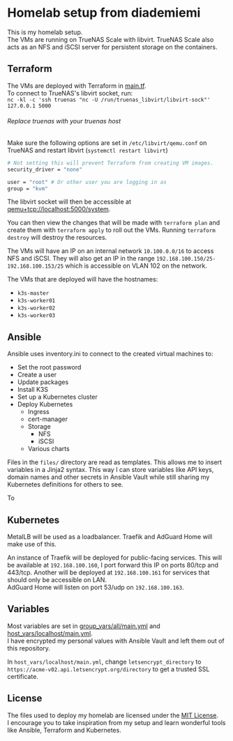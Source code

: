 # Homelab setup from diademiemi

This is my homelab setup.  
The VMs are running on TrueNAS Scale with libvirt. TrueNAS Scale also acts as an NFS and iSCSI server for persistent storage on the containers.  

## Terraform

The VMs are deployed with Terraform in [main.tf](./main.tf).  
To connect to TrueNAS's libvirt socket, run:  
`nc -kl -c 'ssh truenas "nc -U /run/truenas_libvirt/libvirt-sock"' 127.0.0.1 5000`  
###### Replace truenas with your truenas host

Make sure the following options are set in `/etc/libvirt/qemu.conf` on TrueNAS and restart libvirt (`systemctl restart libvirt`)  
```bash
# Not setting this will prevent Terraform from creating VM images.
security_driver = "none"

user = "root" # Or other user you are logging in as
group = "kvm"
```

The libvirt socket will then be accessible at [qemu+tcp://localhost:5000/system](qemu+tcp://localhost:5000/system).  

You can then view the changes that will be made with `terraform plan` and create them with `terraform apply` to roll out the VMs. Running `terraform destroy` will destroy the resources.  

The VMs will have an IP on an internal network `10.100.0.0/16` to access NFS and iSCSI. They will also get an IP in the range `192.168.100.150/25-192.168.100.153/25` which is accessible on VLAN 102 on the network.  

The VMs that are deployed will have the hostnames:  
- `k3s-master`  
- `k3s-worker01`  
- `k3s-worker02`  
- `k3s-worker03`  

## Ansible

Ansible uses inventory.ini to connect to the created virtual machines to:  
- Set the root password
- Create a user
- Update packages
- Install K3S
- Set up a Kubernetes cluster
- Deploy Kubernetes
  - Ingress
  - cert-manager
  - Storage
    - NFS
    - iSCSI
  - Various charts

Files in the `files/` directory are read as templates. This allows me to insert variables in a Jinja2 syntax. This way I can store variables like API keys, domain names and other secrets in Ansible Vault while still sharing my Kubernetes definitions for others to see.  

To 

## Kubernetes

MetalLB will be used as a loadbalancer. Traefik and AdGuard Home will make use of this.

An instance of Traefik will be deployed for public-facing services. This will be available at `192.168.100.160`, I port forward this IP on ports 80/tcp and 443/tcp. Another will be deployed at `192.168.100.161` for services that should only be accessible on LAN.  
AdGuard Home will listen on port 53/udp on `192.168.100.163`.  

## Variables
Most variables are set in [group_vars/all/main.yml](group_vars/all/main.yml) and [host_vars/localhost/main.yml](host_vars/localhost/main.yml).  
I have encrypted my personal values with Ansible Vault and left them out of this repository.  

In `host_vars/localhost/main.yml`, change `letsencrypt_directory` to `https://acme-v02.api.letsencrypt.org/directory` to get a trusted SSL certificate.  

## License

The files used to deploy my homelab are licensed under the [MIT License](./LICENSE).  
I encourage you to take inspiration from my setup and learn wonderful tools like Ansible, Terraform and Kubernetes.